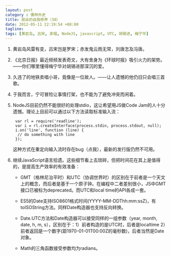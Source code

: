 ```yaml
---
layout: post
category : 儒林外史
title: 屌丝的自我修养（38）
date: 2012-05-11 22:19:54 +08:00
tagline:
tags: [黄岩岛, 吕宋, 卖唱, NodeJS, javascript, UTC, 胡锡进, 梅宁华]
---
```


1. 黄岩岛风雷有变，吕宋岂是罗宋；赤发鬼云雨无常，刘唐怎及冯唐。

2. 《北京日报》最近频频发表奇文，大有舍身为《环球时报》吸引火力的架势。——你们哪里懂得梅宁华对胡锡进那深沉的爱。

3. 久违了的地铁卖唱小哥，竟像是一位故人。——让人遗憾的他仍旧只会唱三首歌。

4. 于我而言，宁可冒险让事情打架，也不能为了避免冲突而闲着。

5. NodeJS目前仍然不能很好的处理stdio，这让希望用JS做Code Jam的人十分遗憾。理论上目前可以通过以下方法读取标准输入流：

        var rl = require('readline'); 
        var i = rl.createInterface(process.stdin, process.stdout, null); 
        i.on('line', function (line) { 
         // do something with line 
        }); 

    这种方式在重定向输入流时存在bug（点我），最新的发行版仍然不可用。

6. 继续JavaScript语言拾遗。这些细节看上去琐碎，但把时间花在其上是值得的，是提高生产效率的有效准备：

    * GMT（格林尼治平时）和UTC（协调世界时）的区别在于前者是一个天文上的概念，而后者是基于一个原子钟。在编程中二者差别很小，JS中GMT接口已被标为deprecated。而UTC和local time的API各成一套。

    * ES5的Date支持ISO8601格式时间(YYYY-MM-DDThh:mm:ssZ)，有toISOString方法。同样Date构造器也支持反向转换。

    * Date.UTC方法和Date构造器可以接受同样的一组参数（year, month, date, h, m, s），区别在于：1）前者构造的是UTC时，后者是localtime 2）前者返回是一个数字(距1970-01-01T00:00Z的毫秒数)，后者当然是Date对象。

    * Math的三角函数接受参数均为radians。

